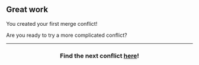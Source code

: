 ## Great work

You created your first merge conflict!

Are you ready to try a more complicated conflict?

<hr>
<h3 align="center">Find the next conflict <a href="{{ url }}">here</a>!</h3>

